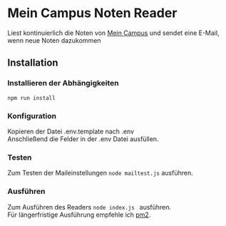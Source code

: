 # Mein Campus Noten Reader
Liest kontinuierlich die Noten von [Mein Campus](https://www.campus.uni-erlangen.de/) und sendet eine E-Mail, wenn neue Noten dazukommen

## Installation
### Installieren der Abhängigkeiten
````
npm run install
````
### Konfiguration
Kopieren der Datei .env.template nach .env   
Anschließend die Felder in der .env Datei ausfüllen.

### Testen
Zum Testen der Maileinstellungen ``node mailtest.js`` ausführen. 

### Ausführen
Zum Ausführen des Readers ``node index.js `` ausführen.  
Für längerfristige Ausführung empfehle ich [pm2](https://pm2.io/).
